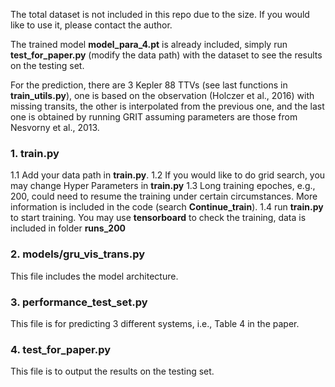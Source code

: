 
The total dataset is not included in this repo due to the size. If you would like to use it, please contact the author.

The trained model **model_para_4.pt** is already included, simply run **test_for_paper.py** (modify the data path) with the dataset to see the results on the testing set.

For the prediction, there are 3 Kepler 88 TTVs (see last functions in **train_utils.py**), one is based on the observation (Holczer et al., 2016) with missing transits, the other is interpolated from the previous one, and the last one is obtained by running GRIT assuming parameters are those from Nesvorny et al., 2013.


### 1. train.py
1.1 Add your data path in **train.py**.
1.2 If you would like to do grid search, you may change Hyper Parameters in **train.py**
1.3 Long training epoches, e.g., 200, could need to resume the training under certain circumstances. More information is included in the code (search **Continue_train**).
1.4 run **train.py** to start training. You may use **tensorboard** to check the training, data is included in folder **runs_200**

### 2. models/gru_vis_trans.py
This file includes the model architecture.

### 3. performance_test_set.py
This file is for predicting 3 different systems, i.e., Table 4 in the paper. 

### 4. test_for_paper.py
This file is to output the results on the testing set.


